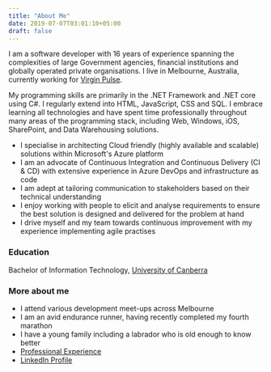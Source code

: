 ```yaml
---
title: "About Me"
date: 2019-07-07T03:01:10+05:00
draft: false
---
```


I am a software developer with 16 years of experience spanning the complexities of large Government agencies, financial institutions and globally operated private organisations.  I live in Melbourne, Australia, currently working for [Virgin Pulse](https://www.linkedin.com/company/virgin-pulse/).  

My programming skills are primarily in the .NET Framework and .NET core using C#.  I regularly extend into HTML, JavaScript, CSS and SQL.  I embrace learning all technologies and have spent time professionally throughout many areas of the programming stack, including Web, Windows, iOS, SharePoint, and Data Warehousing solutions.

- I specialise in architecting Cloud friendly (highly available and scalable) solutions within Microsoft's Azure platform 
- I am an advocate of Continuous Integration and Continuous Delivery (CI & CD) with extensive experience in Azure DevOps and infrastructure as code
- I am adept at tailoring communication to stakeholders based on their technical understanding
- I enjoy working with people to elicit and analyse requirements to ensure the best solution is designed and delivered for the problem at hand
- I drive myself and my team towards continuous improvement with my experience implementing agile practises

### Education

Bachelor of Information Technology, [University of Canberra](https://www.linkedin.com/school/university-of-canberra/)

### More about me
- I attend various development meet-ups across Melbourne
- I am an avid endurance runner, having recently completed my fourth marathon
- I have a young family including a labrador who is old enough to know better
- [Professional Experience](/about/professional-experience)
- <a href="https://www.linkedin.com/in/palmer-andy/" target="_"><i class="fab fa-linkedin fa-lg" aria-hidden="true"></i> LinkedIn Profile</a>
